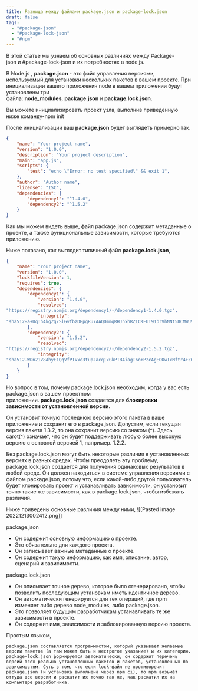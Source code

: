 ```yaml
---
title: Разница между файлами package.json и package-lock.json
draft: false
tags:
  - "#package-json"
  - "#package-lock-json"
  - "#npm"
---
```

В этой статье мы узнаем об основных различиях между #ackage-json и #package-lock-json и их потребностях в node js.

В Node.js , **package.json** - это файл управления версиями, используемый для установки нескольких пакетов в вашем проекте. При инициализации вашего приложения node в вашем приложении будут установлены три файла: **node_modules**, **package.json** и **package.lock.json**.

Вы можете инициализировать проект узла, выполнив приведенную ниже команду-npm init

После инициализации ваш **package.json** будет выглядеть примерно так.

```JSON
{
    "name": "Your project name",
    "version": "1.0.0",
    "description": "Your project description",
    "main": "app.js",
    "scripts": {
        "test": "echo \"Error: no test specified\" && exit 1",
    },
    "author": "Author name",
    "license": "ISC",
    "dependencies": {
        "dependency1": "^1.4.0",
        "dependency2": "^1.5.2"
    }
}
```

Как мы можем видеть выше, файл package.json содержит метаданные о проекте, а также функциональные зависимости, которые требуются приложению.

Ниже показано, как выглядит типичный файл **package.lock.json**,

```JSON
{
    "name": "Your project name",
    "version": "1.0.0",
    "lockfileVersion": 1,
    "requires": true,
    "dependencies": {
        "dependency1": {
            "version": "1.4.0",
            "resolved": 
"https://registry.npmjs.org/dependency1/-/dependency1-1.4.0.tgz",
            "integrity": 
"sha512-a+UqTh4kgZg/SlGvfbzDHpgRu7AAQOmmqRHJnxhRZICKFUT91brVhNNt58CMWU9PsBbv3PDCZUHbVxuDiH2mtA=="
        },
        "dependency2": {
            "version": "1.5.2",
            "resolved": 
"https://registry.npmjs.org/dependency2/-/dependency2-1.5.2.tgz",
            "integrity": 
"sha512-WOn21V8AhyE1QqVfPIVxe3tupJacq1xGkPTB4iagT6o+P2cAgEOOwIxMftr4+ZCTI6d551ij9j61DFr0nsP2uQ=="
        }
    }
}
```

Но вопрос в том, почему package.lock.json необходим, когда у вас есть package.json в вашем проектном приложении. **package.lock.json** создается для **блокировки зависимости от установленной версии.** 

Он установит точную последнюю версию этого пакета в ваше приложение и сохранит его в package.json. Допустим, если текущая версия пакета 1.3.2, то она сохранит версию со знаком (^). Здесь carot(^) означает, что он будет поддерживать любую более высокую версию с основной версией 1, например. 1.2.2.

Без package.lock.json могут быть некоторые различия в установленных версиях в разных средах. Чтобы преодолеть эту проблему, package.lock.json создается для получения одинаковых результатов в любой среде. Он должен находиться в системе управления версиями с файлом package.json, потому что, если какой-либо другой пользователь будет клонировать проект и устанавливать зависимости, он установит точно такие же зависимости, как в package.lock.json, чтобы избежать различий.

Ниже приведены основные различия между ними,
![[Pasted image 20221213002412.png]]

package.json
* Он содержит основную информацию о проекте.
* Это обязательно для каждого проекта.
* Он записывает важные метаданные о проекте.
* Он содержит такую информацию, как имя, описание, автор, сценарий и зависимости.

package.lock.json
* Он описывает точное дерево, которое было сгенерировано, чтобы позволить последующим установкам иметь идентичное дерево.
* Он автоматически генерируется для тех операций, где npm изменяет либо дерево node_modules, либо package.json.
*  Это позволяет будущим разработчикам устанавливать те же зависимости в проекте.
* Он содержит имя, зависимости и заблокированную версию проекта.

Простым языком, 
~~~
package.json составляется программистом, который указывает желаемые версии пакетов (а там может быть и нестрогое указание) и их категорию. package-lock.json формируется автоматически, он содержит перечень версий всех реально установленных пакетов и пакетов, установленных по зависимостям. Суть в том, что если lock-файл не противоречит package.json (и установка выполнена через npm ci), то npm возьмёт оттуда все версии и раскатит их точно так же, как раскатил их на компьютере разработчика.
~~~
